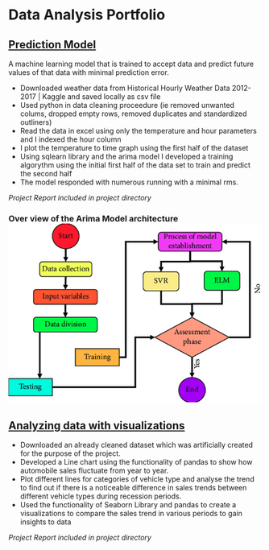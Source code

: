 # Data Analysis Portfolio
## [Prediction Model](https://github.com/Nas-git-hub/Prediction-model.git)
A machine learning model that is trained to accept data and predict future values of that data with minimal prediction error. 
*	Downloaded weather data from Historical Hourly Weather Data 2012-2017 | Kaggle and saved locally as csv file 
*	Used python in data cleaning proceedure (ie removed unwanted colums, dropped empty rows, removed duplicates and standardized outliners)
*	Read the data in excel using only the temperature and hour parameters and I indexed the hour column
*	I plot the temperature to time graph using the first half of the dataset
*	Using sqlearn library and the arima model I developed a training algorythm using the initial first half of the data set to train and predict the second half 
*	The model responded with numerous running with a minimal rms.
  
 _Project Report included in project directory_

### Over view of the Arima Model architecture ![](image1.png)


## [Analyzing data with visualizations](https://github.com/Nas-git-hub/Analyzing-Automobile-sales.git)  
* Downloaded an already cleaned dataset which was artificially created for the purpose of 
  the project.
* Developed a Line chart using the functionality of pandas to show how automobile sales 
  fluctuate from year to year.
* Plot different lines for categories of vehicle type and analyse the trend to find out if there
  is a noticeable difference in sales trends between different vehicle types during recession periods.
* Used the functionality of Seaborn Library and pandas to create a visualizations to compare the sales 
  trend in various periods to gain insights to data
  
 _Project Report included in project directory_
